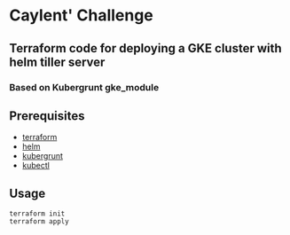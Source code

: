 # Caylent' Challenge

## Terraform code for deploying a GKE cluster with helm tiller server

### Based on Kubergrunt gke_module

## Prerequisites

- [terraform](https://terraform.io)
- [helm](https://helm.sh)
- [kubergrunt](https://github.com/gruntwork-io/kubergrunt)
- [kubectl](https://kubernetes.io/docs/tasks/tools/install-kubectl/)

## Usage

```
terraform init
terraform apply
```

